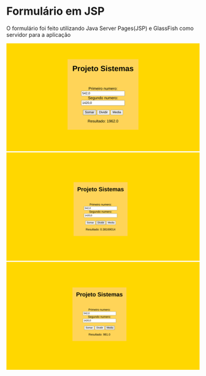 <h1>Formulário em JSP</h1>

<p>O formulário foi feito utilizando Java Server Pages(JSP) e GlassFish como servidor para a aplicação</p>

![img](https://github.com/EstafanyRibeiro/Formul-rio-JSP/blob/main/Documentos/Projeto_sistemas/Captura%20de%20tela%20de%202022-05-14%2019.33.05.png)
![img](https://github.com/EstafanyRibeiro/Formul-rio-JSP/blob/main/Documentos/Projeto_sistemas/Captura%20de%20tela%20de%202022-05-14%2019.33.18.png)
![img](https://github.com/EstafanyRibeiro/Formul-rio-JSP/blob/main/Documentos/Projeto_sistemas/Captura%20de%20tela%20de%202022-05-14%2019.33.31.png)
